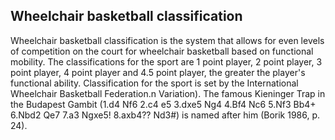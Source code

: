 ## Wheelchair basketball classification

Wheelchair basketball classification is the system that allows for even levels of competition on the court for wheelchair basketball based on functional mobility. The classifications for the sport are 1 point player, 2 point player, 3 point player, 4 point player and 4.5 point player, the greater the player's functional ability. Classification for the sport is set by the International Wheelchair Basketball Federation.n Variation). The famous Kieninger Trap in the Budapest Gambit (1.d4 Nf6 2.c4 e5 3.dxe5 Ng4 4.Bf4 Nc6 5.Nf3 Bb4+ 6.Nbd2 Qe7 7.a3 Ngxe5! 8.axb4?? Nd3#) is named after him (Borik 1986, p. 24).